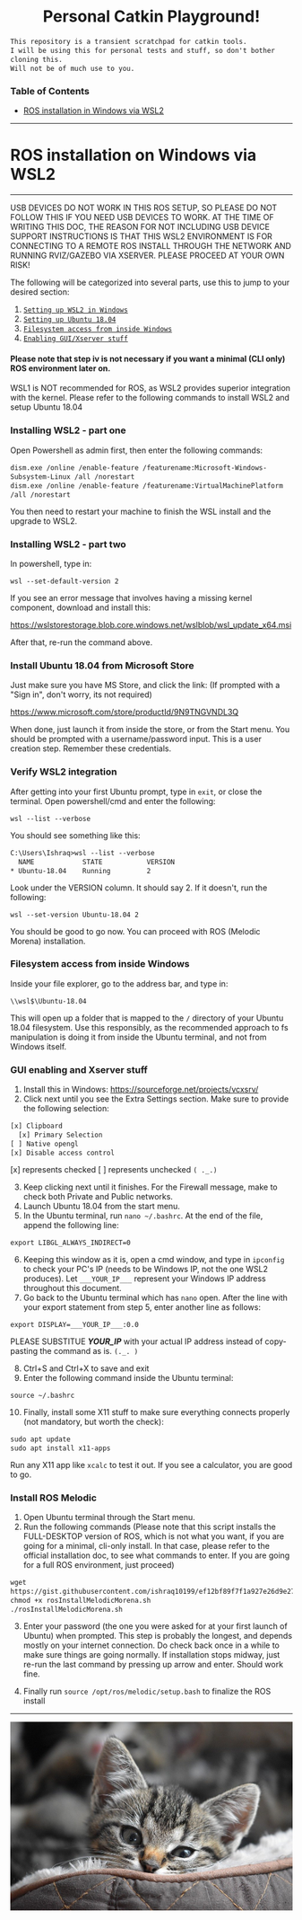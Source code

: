 <h1 align=center> Personal Catkin Playground!  </h1>

```
This repository is a transient scratchpad for catkin tools. 
I will be using this for personal tests and stuff, so don't bother cloning this. 
Will not be of much use to you.
```

### Table of Contents
* [ROS installation in Windows via WSL2](#ros-installation-on-windows-via-wsl2)


-------------------------------------------------------------------------------------------------------------------------
# ROS installation on Windows via WSL2
-------------------------------------------------------------------------------------------------------------------------

USB DEVICES DO NOT WORK IN THIS ROS SETUP, SO PLEASE DO NOT FOLLOW THIS IF YOU NEED USB DEVICES TO WORK. 
AT THE TIME OF WRITING THIS DOC, THE REASON FOR NOT INCLUDING USB DEVICE SUPPORT INSTRUCTIONS IS THAT 
THIS WSL2 ENVIRONMENT IS FOR CONNECTING TO A REMOTE ROS INSTALL THROUGH THE NETWORK AND RUNNING RVIZ/GAZEBO VIA XSERVER. 
PLEASE PROCEED AT YOUR OWN RISK!

The following will be categorized into several parts, use this to jump to your desired section:

   1.   [`Setting up WSL2 in Windows`](#installing-wsl2---part-one)
   2.   [`Setting up Ubuntu 18.04`](#install-ubuntu-1804-from-microsoft-store)
   3.   [`Filesystem access from inside Windows`](#filesystem-access-from-inside-windows)
   4.   [`Enabling GUI/Xserver stuff`](#gui-enabling-and-xserver-stuff)


#### Please note that step iv is not necessary if you want a minimal (CLI only) ROS environment later on.

WSL1 is NOT recommended for ROS, as WSL2 provides superior integration with the kernel. Please refer to the following commands to install WSL2 and setup Ubuntu 18.04


### Installing WSL2 - part one

Open Powershell as admin first, then enter the following commands:
```
dism.exe /online /enable-feature /featurename:Microsoft-Windows-Subsystem-Linux /all /norestart
dism.exe /online /enable-feature /featurename:VirtualMachinePlatform /all /norestart
```
You then need to restart your machine to finish the WSL install and the upgrade to WSL2.

### Installing WSL2 - part two

In powershell, type in:
```
wsl --set-default-version 2
```
If you see an error message that involves having a missing kernel component, download and install this:

https://wslstorestorage.blob.core.windows.net/wslblob/wsl_update_x64.msi

After that, re-run the command above.

### Install Ubuntu 18.04 from Microsoft Store

Just make sure you have MS Store, and click the link:
(If prompted with a "Sign in", don't worry, its not required)

https://www.microsoft.com/store/productId/9N9TNGVNDL3Q

When done, just launch it from inside the store, or from the Start menu.
You should be prompted with a username/password input. This is a user creation step. Remember these credentials.

### Verify WSL2 integration

After getting into your first Ubuntu prompt, type in `exit`, or close the terminal. Open powershell/cmd and enter the following:
```
wsl --list --verbose
```

You should see something like this:
```
C:\Users\Ishraq>wsl --list --verbose
  NAME            STATE           VERSION
* Ubuntu-18.04    Running         2
```

Look under the VERSION column. It should say 2. If it doesn't, run the following:

```
wsl --set-version Ubuntu-18.04 2
```
You should be good to go now. You can proceed with ROS (Melodic Morena) installation.

### Filesystem access from inside Windows

Inside your file explorer, go to the address bar, and type in:
```
\\wsl$\Ubuntu-18.04
```
This will open up a folder that is mapped to the `/` directory of your Ubuntu 18.04 filesystem. Use this responsibly, as the recommended approach to fs manipulation is doing it from inside the Ubuntu terminal, and not from Windows itself.

### GUI enabling and Xserver stuff

1. Install this in Windows: https://sourceforge.net/projects/vcxsrv/
2. Click next until you see the Extra Settings section. Make sure to provide the following selection:
```
[x] Clipboard
  [x] Primary Selection
[ ] Native opengl
[x] Disable access control
```
[x] represents checked
[ ] represents unchecked `( ._.)`

3. Keep clicking next until it finishes. For the Firewall message, make to check both Private and Public networks.
4. Launch Ubuntu 18.04 from the start menu.
5. In the Ubuntu terminal, run `nano ~/.bashrc`. At the end of the file, append the following line:
```
export LIBGL_ALWAYS_INDIRECT=0
```
6. Keeping this window as it is, open a cmd window, and type in `ipconfig` to check your PC's IP (needs to be Windows IP, not the one WSL2 produces). Let `___YOUR_IP___` represent your Windows IP address throughout this document.
7. Go back to the Ubuntu terminal which has `nano` open. After the line with your export statement from step 5, enter another line as follows:
```
export DISPLAY=___YOUR_IP___:0.0
```
PLEASE SUBSTITUE ___YOUR_IP___ with your actual IP address instead of copy-pasting the command as is. `(._. )`

8. Ctrl+S and Ctrl+X  to save and exit
9. Enter the following command inside the Ubuntu terminal:
```
source ~/.bashrc
```
10. Finally, install some X11 stuff to make sure everything connects properly (not mandatory, but worth the check):
```
sudo apt update
sudo apt install x11-apps
```
Run any X11 app like `xcalc` to test it out. If you see a calculator, you are good to go.

### Install ROS Melodic

1. Open Ubuntu terminal through the Start menu.
2. Run the following commands (Please note that this script installs the FULL-DESKTOP version of ROS, which is not what you want, if you are going for a minimal, cli-only install. In that case, please refer to the official installation doc, to see what commands to enter. If you are going for a full ROS environment, just proceed)
```
wget https://gist.githubusercontent.com/ishraq10199/ef12bf89f7f1a927e26d9e273e1c8d3e/raw/cbb768b6f0809482a956460da9084a6a0ceaa170/rosInstallMelodicMorena.sh
chmod +x rosInstallMelodicMorena.sh
./rosInstallMelodicMorena.sh
```
3. Enter your password (the one you were asked for at your first launch of Ubuntu) when prompted. This step is probably the longest, and depends mostly on your internet connection. Do check back once in a while to make sure things are going normally. If installation stops midway, just re-run the last command by pressing up arrow and enter. Should work fine.

4. Finally run `source /opt/ros/melodic/setup.bash` to finalize the ROS install

----------------------------------------------------------------------------------------------------------------

![alt pic_go_brrr](cat.png "Random cat pic I found on the internet")
